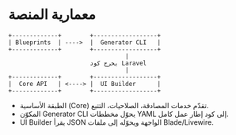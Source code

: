 # معمارية المنصة

```
+-------------+        +------------------+
| Blueprints  | ---->  |  Generator CLI   |
+-------------+        +------------------+
                                 |
                       يخرج كود Laravel
                                 |
+-------------+        +------------------+
|  Core API   | <----> |  UI Builder      |
+-------------+        +------------------+
```

* الطبقة الأساسية (Core) تقدّم خدمات المصادقة، الصلاحيات، التتبع.
* المكوّن Generator CLI يحوّل مخططات YAML إلى كود إطار عمل كامل.
* UI Builder يقرأ JSON الواجهة ويحوّله إلى ملفات Blade/Livewire.